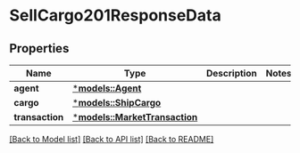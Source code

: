# SellCargo201ResponseData

## Properties
Name | Type | Description | Notes
------------ | ------------- | ------------- | -------------
**agent** | [***models::Agent**](Agent.md) |  | 
**cargo** | [***models::ShipCargo**](ShipCargo.md) |  | 
**transaction** | [***models::MarketTransaction**](MarketTransaction.md) |  | 

[[Back to Model list]](../README.md#documentation-for-models) [[Back to API list]](../README.md#documentation-for-api-endpoints) [[Back to README]](../README.md)


